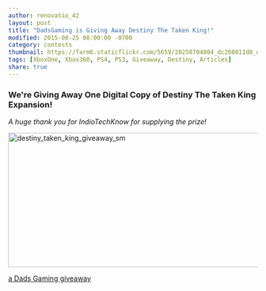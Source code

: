 ```yaml
---
author: renovatio_42
layout: post
title: "DadsGaming is Giving Away Destiny The Taken King!"
modified: 2015-08-25 08:00:00 -0700
category: contests
thumbnail: https://farm6.staticflickr.com/5659/20258704804_dc208811d8_o.png
tags: [XboxOne, Xbox360, PS4, PS3, Giveaway, Destiny, Articles]
share: true
---
```


### We're Giving Away One Digital Copy of Destiny The Taken King Expansion! 


*A huge thank you for IndioTechKnow for supplying the prize!*


<img src="https://farm6.staticflickr.com/5659/20258704804_dc208811d8_o.png" width="720" height="272" alt="destiny_taken_king_giveaway_sm">


<a class="rcptr" href="http://www.rafflecopter.com/rafl/display/5407d0de10/" rel="nofollow" data-raflid="5407d0de10" data-theme="classic" data-template="" id="rcwidget_myjp8zfl">a Dads Gaming giveaway</a>
<script src="//widget-prime.rafflecopter.com/launch.js"></script>
